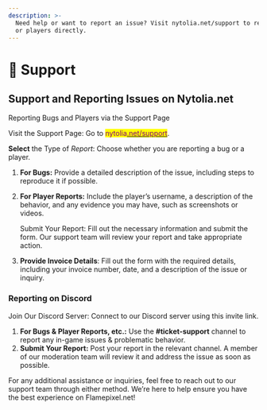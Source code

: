 ```yaml
---
description: >-
  Need help or want to report an issue? Visit nytolia.net/support to report bugs
  or players directly.
---
```


# 🚧 Support

## Support and Reporting Issues on Nytolia.net

Reporting Bugs and Players via the Support Page

Visit the Support Page: Go to <mark style="color:purple;">nytolia</mark>[<mark style="color:purple;">.net/support</mark>](https://www.nytolia.net/support).

**Select** the Type of _Report_: Choose whether you are reporting a bug or a player.&#x20;

1. **For Bugs:** Provide a detailed description of the issue, including steps to reproduce it if possible.&#x20;
2.  **For Player Reports:** Include the player’s username, a description of the behavior, and any evidence you may have, such as screenshots or videos.

    Submit Your Report: Fill out the necessary information and submit the form. Our support team will review your report and take appropriate action.
3. **Provide Invoice Details**: Fill out the form with the required details, including your invoice number, date, and a description of the issue or inquiry.

### Reporting on Discord

Join Our Discord Server: Connect to our Discord server using this invite link.

1. **For Bugs & Player Reports, etc.:** Use the **#ticket-support** channel to report any in-game issues & problematic behavior.
2. **Submit Your Report:** Post your report in the relevant channel. A member of our moderation team will review it and address the issue as soon as possible.

For any additional assistance or inquiries, feel free to reach out to our support team through either method. We’re here to help ensure you have the best experience on Flamepixel.net!
